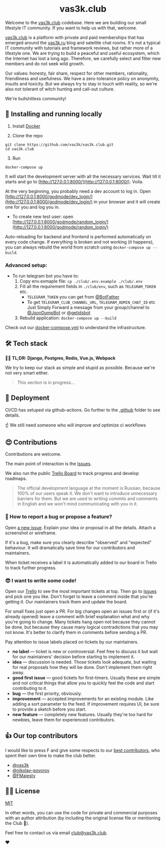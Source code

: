<div align="center">
  <br>
  <img src="frontend/static/images/logo/logo-256.png" alt="">
  <h1>vas3k.club</h1>
</div>

Welcome to the [vas3k.club](https://vas3k.club) codebase. Here we are building our small lifestyle IT community. If you want to help us with that, welcome.

[vas3k.club](https://vas3k.club) is a platform with private and paid memberships that has emerged around the [vas3k.ru](https://vas3k.ru) blog and satellite chat rooms. It's not a typical IT community with tutorials and framework reviews, but rather more of a lifestyle one. We are trying to build a peaceful and useful ecosystem, which the Internet has lost a long ago. Therefore, we carefully select and filter new members and do not seek wild growth.

Our values: honesty, fair share, respect for other members, rationality, friendliness and usefulness. We have a zero-tolerance policy on anonymity, insults and toxicity. But we always try to stay in touch with reality, so we're also not tolerant of witch hunting and call-out culture.

We're bullshitless community!

## 🔮 Installing and running locally

1. Install [Docker](https://www.docker.com/get-started)

2. Clone the repo

```
git clone https://github.com/vas3k/vas3k.club.git
cd vas3k.club
```

3. Run

```
docker-compose up
```

It will start the development server with all the necessary services. Wait till it starts and go to [http://127.0.0.1:8000/](http://127.0.0.1:8000/). Voila.

At the very beginning, you probably need a dev account to log in. Open [http://127.0.0.1:8000/godmode/dev_login/](http://127.0.0.1:8000/godmode/dev_login/) in your browser and it will create one for you and log you in.
- To create new test user: open [http://127.0.0.1:8000/godmode/random_login/](http://127.0.0.1:8000/godmode/random_login/)

Auto-reloading for backend and frontend is performed automatically on every code change. If everything is broken and not working (it happens), you can always rebuild the world from scratch using `docker-compose up --build`.

### Advanced setup:
- To run telegram bot you have to:
    1. Copy env.exmaple file: `cp ./club/.env.example ./club/.env`
    2. Fill all the requirement fields in `./club/env`, such as `TELEGRAM_TOKEN` etc.
        - `TELEGRAM_TOKEN` you can get from [@BotFather](https://t.me/BotFather)
        - To get `TELEGRAM_CLUB_CHANNEL_URL`, `TELEGRAM_ADMIN_CHAT_ID` etc Just Simply Forward a message from your group/channel to [@JsonDumpBot](https://t.me/JsonDumpBot) or [@getidsbot](https://t.me/getidsbot)
    3. Rebuild application: `docker-compose up --build`

Check out our [docker-compose.yml](https://github.com/vas3k/vas3k.club/blob/master/docker-compose.yml) to understand the infrastructure.

## 🛠 Tech stack

👨‍💻 **TL;DR: Django, Postgres, Redis, Vue.js, Webpack**

We try to keep our stack as simple and stupid as possible. Because we're not very smart either.

> This section is in progress...

## 🚢 Deployment

CI/CD has setuped via github-actions. Go further to the [.github](.github/) folder to see details.

:point_up: We still need someone who will improve and optimize ci workflows


## 😍 Contributions

Contributions are welcome.  

The main point of interaction is the [Issues](https://github.com/vas3k/vas3k.club/issues).

We also run the public [Trello Board](https://trello.com/b/SAbS5JiI/) to track progress and develop roadmaps.

> The official development language at the moment is Russian, because 100% of our users speak it. We don't want to introduce unnecessary barriers for them. But we are used to writing commits and comments in English and we won't mind communicating with you in it.

### 🐛 How to report a bug or propose a feature?

Open [a new issue](https://github.com/vas3k/vas3k.club/issues/new). Explain your idea or proposal in all the details. Attach a screenshot or wireframe.

If it's a bug, make sure you clearly describe "observed" and "expected" behaviour. It will dramatically save time for our contributors and maintainers.

When ticket receives a label it is automatically added to our board in Trello to track further progress.

### 😎 I want to write some code!

Open our [Trello](https://trello.com/b/SAbS5JiI/) to see the most important tickets at top. Then go to [Issues](https://github.com/vas3k/vas3k.club/issues) and pick one you like. Don't forget to leave a comment inside that you're getting it. Our maintainers track them and update the board. 

For small fixes just open a PR. For big changes open an issues first or (if it's already opened) leave a comment with brief explanation what and why you're going to change. Many tickets hang open not because they cannot be done, but because they cause many logical contradictions that you may not know. It's better to clarify them in comments before sending a PR.

Pay attention to issue labels placed on tickets by our maintainers.

- **no label** — ticket is new or controversial. Feel free to discuss it but wait for our maintainers' decision before starting to implement it.
- **idea** — discussion is needed. Those tickets look adequate, but waiting for real proposals how they will be done. Don't implement them right away.
- **good first issue** — good tickets for first-timers. Usually these are simple and not critical things that allow you to quickly feel the code and start contributing to it.
- **bug** — the first priority, obviously.
- **improvement** — accepted improvements for an existing module. Like adding a sort parameter to the feed. If improvement requires UI, be sure to provide a sketch before you start.
- **new feature** —  completely new features. Usually they're too hard for newbies, leave them for experienced contributors. 
 
## 👍 Our top contributors

I would like to press F and give some respects to our [best contributors](https://github.com/vas3k/vas3k.club/graphs/contributors), who spent their own time to make the club better.

- [@vas3k](https://github.com/vas3k)
- [@nikolay-govorov](https://github.com/nikolay-govorov)
- [@FMajesty](https://github.com/FMajesty)


## 👩‍💼 License 

[MIT](LICENSE)

In other words, you can use the code for private and commercial purposes with an author attribution (by including the original license file or mentioning the Club 🎩).

Feel free to contact us via email [club@vas3k.club](mailto:club@vas3k.club).

❤️
